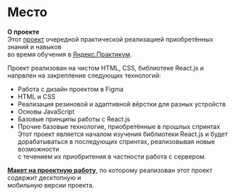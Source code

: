 # Место

**О проекте**  
Этот [проект](https://kombojiec.github.io/mesto/) очередной практической реализацией приобретённых знаний и навыков  
во время обучения в [Яндекс.Практикум](https://praktikum.yandex.ru/web/).  

Проект реализован на чистом HTML, CSS, библиотеке React.js и напрвлен на закрепление следующих технологий:
* Работа с дизайн проектом в Figma
* HTML и CSS
* Реализация резиновой и адаптивной вёрстки для разных устройств
* Основы JavaScript
* Базовые принципы работы с React.js 
* Прочие базовые технологие, приобретённые в прошлых спринтах
Этот проект является началом изучения библиотеки React.js  и будет дорабатываться в последующих спринтах, реализовывая новые возможности  
с течением их приобритения в частности работа с сервером.

**[Макет на проектную работу](https://www.figma.com/file/StZjf8HnoeLdiXS7dYrLAh/JavaScript.-Sprint-4)**, по которому реализован этот проект содержит десктопную и  
мобильную  версии проекта. 
